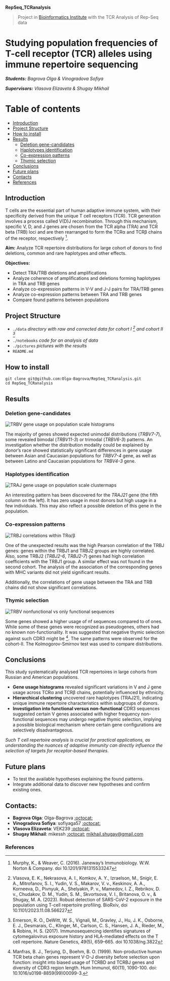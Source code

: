 **RepSeq_TCRanalysis**
>Project in [Bioinformatics Institute](https://bioinf.me/) with the TCR Analysis of Rep-Seq data


# Studying population frequencies of T-cell receptor (TCR) alleles using immune repertoire sequencing

***Students:** Bagrova Olga & Vinogradova Sofiya*

***Supervisors:** Vlasova Elizaveta & Shugay Mikhail*

# Table of contents

   * [Introduction](#introduction)
   * [Project Structure](#project-structure)
   * [How to install](#how-to-install)
   * [Results](#results)
      * [Deletion gene-candidates](#deletion-gene-candidates)
      * [Haplotypes identification](#haplotypes-identification)
      * [Co-expression patterns](#co-expression-patterns)
      * [Thymic selection](#thymic-selection)
   * [Conclusions](#conclusions)
   * [Future plans](#future-plans)
   * [Contacts](#contacts)
   * [References](#references)


## Introduction

T cells are the essential part of human adaptive immune system, with their specificity derived from the unique T cell receptors (TCR). TCR generation involves a process called V(D)J recombination. Through this mechanism, specific V, D, and J genes are chosen from the TCR alpha (TRA) and TCR beta (TRB) loci and are then rearranged to form the TCRα and TCRβ chains of the receptor, respectively [^1].

**Aim:**
Analyze TCR repertoire distributions for large cohort of donors to find deletions, common and rare haplotypes and other effects.

**Objectives:**

* Detect TRA/TRB deletions and amplifications 
* Analyze coherence of amplifications and deletions forming haplotypes in TRA and TRB genes
* Analyze co-expression patterns in V-V and J-J pairs for TRA/TRB genes
* Analyze co-expression patterns between TRA and TRB genes
* Compare found patterns between populations


## Project Structure
- `./data` *directory with raw and corrected data for cohort I [^2] and cohort II [^3]*
- `./notebooks` *code for an analysis of data*
- `./pictures` *pictures with the results* 
- `README.md`


## How to install
```
git clone git@github.com:Olga-Bagrova/RepSeq_TCRanalysis.git
cd RepSeq_TCRanalysis
```


## Results

### Deletion gene-candidates

![TRBV gene usage on population scale histograms](/pictures/TRBV_hist_gene_usage.png)

The majority of genes showed expected unimodal distributions (*TRBV7-7*), some revealed bimodal (*TRBV11-3*) or trimodal (*TRBV6-3*) patterns. An investigation whether the distribution modality could be explained by donor’s race showed statistically significant differences in gene usage between Asian and Caucasian populations for *TRBV7-4* gene, as well as between Latino and Caucasian populations for *TRBV4-3* gene.

### Haplotypes identification

![TRAJ gene usage on population scale clustermaps](/pictures/TRAJ_clustermap_maxnorm.png)

An interesting pattern has been discovered for the *TRAJ21* gene (the fifth column on the left). It has zero usage in most donors but high usage in a few individuals. This may also reflect a possible deletion of this gene in the population.

### Co-expression patterns

![TRBJ correlations within TRα/β](/pictures/TRBJ_corr.png)

One of the unexpected results was the high Pearson correlation of the TRBJ genes: genes within the TRBJ1 and TRBJ2 groups are highly correlated. Also, some TRBJ2 (*TRBJ2-6*, *TRBJ2-7*) genes had high correlation coefficients with the TRBJ1 group.
A similar effect was not found in the second cohort. The analysis of the association of the corresponding genes with MHC variants did not yield significant results.

Additionally, the correlations of gene usage between the TRA and TRB chains did not show significant correlations.

### Thymic selection

![TRBV nonfunctional vs only functional sequences](/pictures/TRBV_scatter_of_nf.png)

Some genes showed a higher usage of nf sequences compared to of ones. While some of these genes were recognized as pseudogenes, others had no known non-functionality. It was suggested that negative thymic selection against such CDR3 might be [^4]. The same patterns were observed for the cohort-II. The Kolmogorov-Smirnov test was used to compare distributions.


## Conclusions

This study systematically analysed TCR repertoires in large cohorts from Russian and American populations.

* **Gene usage histograms** revealed significant variations in V and J gene usage across TCRα and TCRβ chains, potentially influenced by ethnicity. 
* **Hierarchical clustering** uncovered rare haplotypes (TRAJ21), indicating unique immune repertoire characteristics within subgroups of donors. 
* **Investigation into functional versus non-functional** CDR3 sequences suggested certain V genes associated with higher frequency non-functional sequences may undergo negative thymic selection, implying a possible biological mechanism where certain gene configurations are selectively disadvantageous. 

*Such T cell repertoire analysis is crucial for practical applications, as understanding the nuances of adaptive immunity can directly influence the selection of targets for receptor-based therapies.*


## Future plans

* To test the available hypotheses explaining the found patterns.
* Integrate additional data to discover new hypotheses and confirm existing ones.


## Contacts:

* **Bagrova Olga**: Olga-Bagrova [:octocat:](https://github.com/Olga-Bagrova)
* **Vinogradova Sofiya**: sofiyaga57 [:octocat:](https://github.com/sofiyaga57)
* **Vlasova Elizaveta**: VEK239 [:octocat:](https://github.com/VEK239)
* **Shugay Mikhail**: mikessh [:octocat:](https://github.com/mikessh) mikhail.shugay@gmail.com


### References

[^1]:	Murphy, K., & Weaver, C. (2016). Janeway’s Immunobiology. W.W. Norton & Company. doi 10.1201/9781315533247
[^2]:	Vlasova, E. K., Nekrasova, A. I., Komkov, A. Y., Izraelson, M., Snigir, E. A., Mitrofanov, S. I., Yudin, V. S., Makarov, V. v., Keskinov, A. A., Korneeva, D., Pivnyuk, A., Shelyakin, P. v., Mamedov, I. Z., Rebrikov, D. v., Chudakov, D. M., Yudin, S. M., Skvortsova, V. I., Britanova, O. v., & Shugay, M. A. (2023). Robust detection of SARS-CoV-2 exposure in the population using T-cell repertoire profiling. BioRxiv, doi 10.1101/2023.11.08.566227
[^3]:	Emerson, R. O., DeWitt, W. S., Vignali, M., Gravley, J., Hu, J. K., Osborne, E. J., Desmarais, C., Klinger, M., Carlson, C. S., Hansen, J. A., Rieder, M., & Robins, H. S. (2017). Immunosequencing identifies signatures of cytomegalovirus exposure history and HLA-mediated effects on the T cell repertoire. Nature Genetics, 49(5), 659–665. doi 10.1038/ng.3822
[^4]:	Manfras, B. J., Terjung, D., Boehm, B. O. (1999). Non-productive human TCR beta chain genes represent V-D-J diversity before selection upon function: insight into biased usage of TCRBD and TCRBJ genes and diversity of CDR3 region length. Hum Immunol, 60(11), 1090-100. doi: 10.1016/s0198-8859(99)00099-3.
